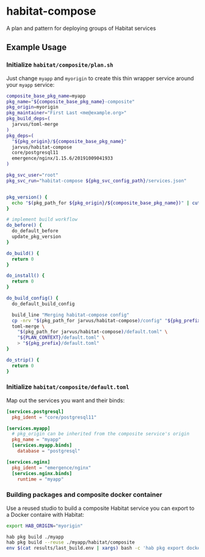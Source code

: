 # habitat-compose
A plan and pattern for deploying groups of Habitat services

## Example Usage

### Initialize `habitat/composite/plan.sh`

Just change `myapp` and `myorigin` to create this thin wrapper service around your `myapp` service:

```bash
composite_base_pkg_name=myapp
pkg_name="${composite_base_pkg_name}-composite"
pkg_origin=myorigin
pkg_maintainer="First Last <me@example.org>"
pkg_build_deps=(
  jarvus/toml-merge
)
pkg_deps=(
  "${pkg_origin}/${composite_base_pkg_name}"
  jarvus/habitat-compose
  core/postgresql11
  emergence/nginx/1.15.6/20191009041933
)

pkg_svc_user="root"
pkg_svc_run="habitat-compose ${pkg_svc_config_path}/services.json"


pkg_version() {
  echo "$(pkg_path_for ${pkg_origin}/${composite_base_pkg_name})" | cut -d / -f 6
}

# implement build workflow
do_before() {
  do_default_before
  update_pkg_version
}

do_build() {
  return 0
}

do_install() {
  return 0
}

do_build_config() {
  do_default_build_config

  build_line "Merging habitat-compose config"
  cp -nrv "$(pkg_path_for jarvus/habitat-compose)/config" "${pkg_prefix}/"
  toml-merge \
    "$(pkg_path_for jarvus/habitat-compose)/default.toml" \
    "${PLAN_CONTEXT}/default.toml" \
    > "${pkg_prefix}/default.toml"
}

do_strip() {
  return 0
}
```

### Initialize `habitat/composite/default.toml`

Map out the services you want and their binds:

```toml
[services.postgresql]
  pkg_ident = "core/postgresql11"

[services.myapp]
  # pkg_origin can be inherited from the composite service's origin
  pkg_name = "myapp"
  [services.myapp.binds]
    database = "postgresql"

[services.nginx]
  pkg_ident = "emergence/nginx"
  [services.nginx.binds]
    runtime = "myapp"
```

### Building packages and composite docker container

Use a reused studio to build a composite Habitat service you can export to a Docker contaire with Habitat:

```bash
export HAB_ORIGIN="myorigin"

hab pkg build ./myapp
hab pkg build --reuse ./myapp/habitat/composite
env $(cat results/last_build.env | xargs) bash -c 'hab pkg export docker results/${pkg_artifact}'
```
